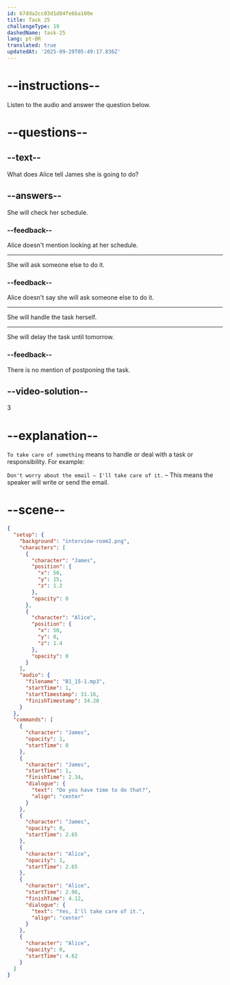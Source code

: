 ```yaml
---
id: 67dda2cc03d1d84fe6ba100e
title: Task 25
challengeType: 19
dashedName: task-25
lang: pt-BR
translated: true
updatedAt: '2025-09-29T05:49:17.836Z'
---
```


<!-- (Audio) James: Do you have time to do that? Alice: Yes, I'll take care of it. -->

# --instructions--

Listen to the audio and answer the question below.

# --questions--

## --text--

What does Alice tell James she is going to do?

## --answers--

She will check her schedule.

### --feedback--

Alice doesn't mention looking at her schedule.

---

She will ask someone else to do it.

### --feedback--

Alice doesn't say she will ask someone else to do it.

---

She will handle the task herself.

---

She will delay the task until tomorrow.

### --feedback--

There is no mention of postponing the task.

## --video-solution--

3

# --explanation--

`To take care of something` means to handle or deal with a task or responsibility. For example:

`Don't worry about the email — I'll take care of it.` – This means the speaker will write or send the email.

# --scene--

```json
{
  "setup": {
    "background": "interview-room2.png",
    "characters": [
      {
        "character": "James",
        "position": {
          "x": 50,
          "y": 15,
          "z": 1.2
        },
        "opacity": 0
      },
      {
        "character": "Alice",
        "position": {
          "x": 50,
          "y": 0,
          "z": 1.4
        },
        "opacity": 0
      }
    ],
    "audio": {
      "filename": "B1_15-1.mp3",
      "startTime": 1,
      "startTimestamp": 31.16,
      "finishTimestamp": 34.28
    }
  },
  "commands": [
    {
      "character": "James",
      "opacity": 1,
      "startTime": 0
    },
    {
      "character": "James",
      "startTime": 1,
      "finishTime": 2.34,
      "dialogue": {
        "text": "Do you have time to do that?",
        "align": "center"
      }
    },
    {
      "character": "James",
      "opacity": 0,
      "startTime": 2.65
    },
    {
      "character": "Alice",
      "opacity": 1,
      "startTime": 2.65
    },
    {
      "character": "Alice",
      "startTime": 2.96,
      "finishTime": 4.12,
      "dialogue": {
        "text": "Yes, I'll take care of it.",
        "align": "center"
      }
    },
    {
      "character": "Alice",
      "opacity": 0,
      "startTime": 4.62
    }
  ]
}
```
